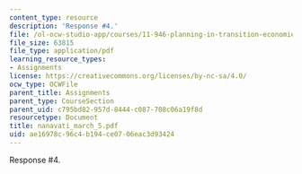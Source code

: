 ```yaml
---
content_type: resource
description: 'Response #4.'
file: /ol-ocw-studio-app/courses/11-946-planning-in-transition-economies-for-growth-and-equity-spring-2004/ae16978c96c4b194ce0706eac3d93424_nanavati_march_5.pdf
file_size: 63815
file_type: application/pdf
learning_resource_types:
- Assignments
license: https://creativecommons.org/licenses/by-nc-sa/4.0/
ocw_type: OCWFile
parent_title: Assignments
parent_type: CourseSection
parent_uid: c795bd82-957d-8444-c087-708c06a19f8d
resourcetype: Document
title: nanavati_march_5.pdf
uid: ae16978c-96c4-b194-ce07-06eac3d93424
---
```

Response #4.